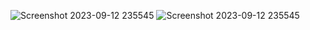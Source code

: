 ![Screenshot 2023-09-12 235545](https://github.com/ASHIKUR4789/Billing_system_projects_J/assets/135045951/2bee6b42-139d-45fc-b216-aa98a4e52119)
![Screenshot 2023-09-12 235545](https://github.com/ASHIKUR4789/Billing_system_projects_J/assets/135045951/43df638f-0053-46e5-a815-7d57b6967d7d)
